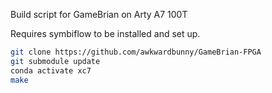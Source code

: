 Build script for GameBrian on Arty A7 100T

Requires symbiflow to be installed and set up.

```bash
git clone https://github.com/awkwardbunny/GameBrian-FPGA
git submodule update
conda activate xc7
make
```
